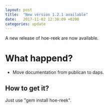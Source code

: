 ```yaml
---
layout: post
title:  "New version 1.2.1 available"
date:   2017-11-02 12:38:09 +0200
categories: update
---
```

A new release of hoe-reek are now available.

# What happend?

* Move documentation from publican to daps.

## How to get it?
Just use "gem install hoe-reek".